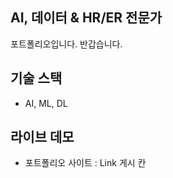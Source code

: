 ## AI, 데이터 & HR/ER 전문가
포트폴리오입니다. 반갑습니다.

## 기술 스택
 - AI, ML, DL
  
## 라이브 데모
 - 포트폴리오 사이트 : Link 게시 칸
